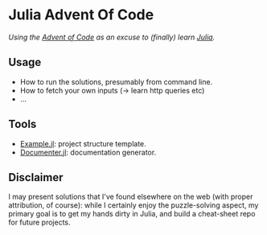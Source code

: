 # Julia Advent Of Code

_Using the [Advent of Code](https://adventofcode.com) as an excuse to (finally) learn [Julia](https://julialang.org)._


## Usage

  * How to run the solutions, presumably from command line.
  * How to fetch your own inputs (-> learn http queries etc)
  * ...

## Tools

 - [Example.jl](https://github.com/JuliaLang/Example.jl): project structure template.
 - [Documenter.jl](https://github.com/JuliaDocs/Documenter.jl): documentation generator.

## Disclaimer

I may present solutions that I've found elsewhere on the web (with proper attribution, of course): while I certainly enjoy the puzzle-solving aspect, my primary goal is to get my hands dirty in Julia, and build a cheat-sheet repo for future projects.
